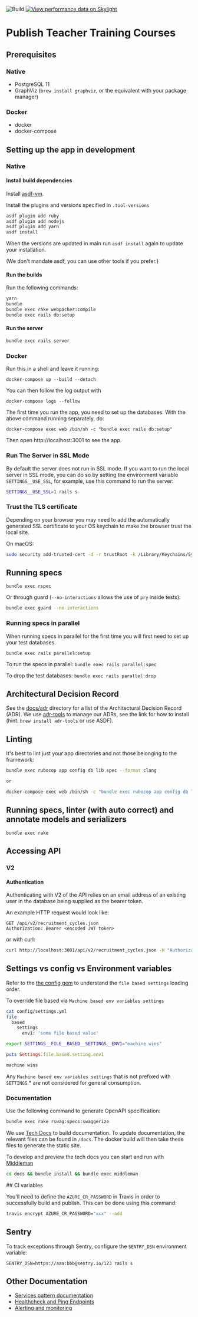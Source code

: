 ![Build](https://github.com/DFE-Digital/teacher-training-api/workflows/Build/badge.svg)
[![View performance data on Skylight](https://badges.skylight.io/status/NXAwzyZjkp2m.svg?token=JaYZey50Y8gfC00RvzkcrDz5OP-SwiBSTtbhkMw1KIs)](https://www.skylight.io/app/applications/NXAwzyZjkp2m)

# Publish Teacher Training Courses

## Prerequisites

### Native

- PostgreSQL 11
- GraphViz (`brew install graphviz`, or the equivalent with your package manager)

### Docker

- docker
- docker-compose

## Setting up the app in development

### Native

#### Install build dependencies

Install [asdf-vm](https://asdf-vm.com/).

Install the plugins and versions specified in `.tool-versions`

```bash
asdf plugin add ruby
asdf plugin add nodejs
asdf plugin add yarn
asdf install
```

When the versions are updated in main run `asdf install` again to update your
installation.

(We don't mandate asdf, you can use other tools if you prefer.)

#### Run the builds

Run the following commands:

```bash
yarn
bundle
bundle exec rake webpacker:compile
bundle exec rails db:setup
```

#### Run the server

```bash
bundle exec rails server
```

### Docker

Run this in a shell and leave it running:

```
docker-compose up --build --detach
```

You can then follow the log output with

```
docker-compose logs --follow
```

The first time you run the app, you need to set up the databases. With the above command running separately, do:

```
docker-compose exec web /bin/sh -c "bundle exec rails db:setup"
```

Then open http://localhost:3001 to see the app.

### Run The Server in SSL Mode

By default the server does not run in SSL mode. If you want to run the local
server in SSL mode, you can do so by setting the environment variable
`SETTINGS__USE_SSL`, for example, use this command to run the server:

```bash
SETTINGS__USE_SSL=1 rails s
```

### Trust the TLS certificate

Depending on your browser you may need to add the automatically generated SSL
certificate to your OS keychain to make the browser trust the local site.

On macOS:

```bash
sudo security add-trusted-cert -d -r trustRoot -k /Library/Keychains/System.keychain config/localhost/https/localhost.crt
```

## Running specs

```
bundle exec rspec
```

Or through guard (`--no-interactions` allows the use of `pry` inside tests):

```bash
bundle exec guard --no-interactions
```

### Running specs in parallel

When running specs in parallel for the first time you will first need to set up
your test databases.

`bundle exec rails parallel:setup`

To run the specs in parallel:
`bundle exec rails parallel:spec`

To drop the test databases:
`bundle exec rails parallel:drop`


## Architectural Decision Record

See the [docs/adr](docs/adr) directory for a list of the Architectural Decision
Record (ADR). We use [adr-tools](https://github.com/npryce/adr-tools) to manage
our ADRs, see the link for how to install (hint: `brew install adr-tools` or use
ASDF).

## Linting

It's best to lint just your app directories and not those belonging to the framework:

```bash
bundle exec rubocop app config db lib spec --format clang

or

docker-compose exec web /bin/sh -c "bundle exec rubocop app config db lib spec Gemfile --format clang"
```

## Running specs, linter (with auto correct) and annotate models and serializers

```
bundle exec rake
```

## Accessing API

### V2

#### Authentication

Authenticating with V2 of the API relies on an email address of an existing user
in the database being supplied as the bearer token.

An example HTTP request would look like:

```
GET /api/v2/recruitment_cycles.json
Authorization: Bearer <encoded JWT token>
```

or with curl:

```bash
curl http://localhost:3001/api/v2/recruitment_cycles.json -H "Authorization: Bearer <encoded JWT token>"
```

## Settings vs config vs Environment variables

Refer to the [the config gem](https://github.com/railsconfig/config#accessing-the-settings-object) to understand the `file based settings` loading order.

To override file based via `Machine based env variables settings`

```bash
cat config/settings.yml
file
  based
    settings
      env1: 'some file based value'
```

```bash
export SETTINGS__FILE__BASED__SETTINGS__ENV1="machine wins"
```

```ruby
puts Settings.file.based.setting.env1

machine wins
```

Any `Machine based env variables settings` that is not prefixed with `SETTINGS`.\* are not considered for general consumption.

### Documentation

Use the following command to generate OpenAPI specification:

```sh
bundle exec rake rswag:specs:swaggerize
```

We use [Tech Docs](https://github.com/alphagov/tech-docs-gem) to build documentation. To update documentation, the relevant files can be found in `/docs`. The docker build will then take these files to generate the static site.

To develop and preview the tech docs you can start and run with [Middleman](https://github.com/middleman/middleman)

```sh
cd docs && bundle install && bundle exec middleman
```

## CI variables

You'll need to define the `AZURE_CR_PASSWORD` in Travis in order to successfully build and publish. This can be done using this command:

```bash
travis encrypt AZURE_CR_PASSWORD="xxx" --add
```

## Sentry

To track exceptions through Sentry, configure the `SENTRY_DSN` environment variable:

```
SENTRY_DSN=https://aaa:bbb@sentry.io/123 rails s
```

## <a name="other_documentation"></a>Other Documentation

- [Services pattern documentation](./app/services/README.md)
- [Healthcheck and Ping Endpoints](./docs/healthcheck_and_ping_endpoints.md)
- [Alerting and monitoring](./docs/alerting_and_monitoring.md)
